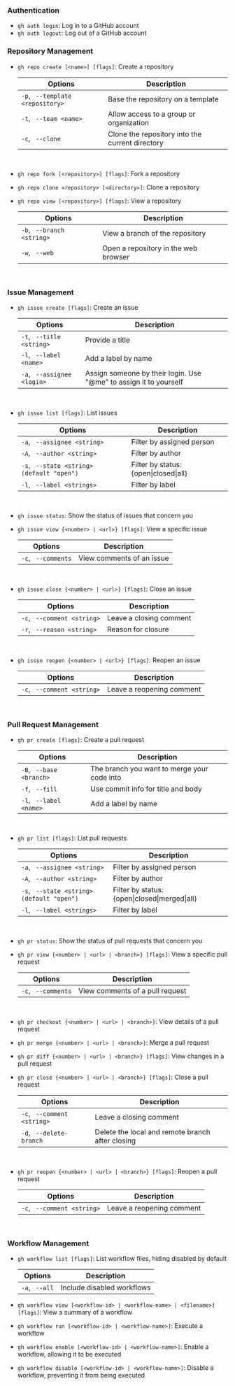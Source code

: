 ### <a id=auth></a>**Authentication**

- `gh auth login`: Log in to a GitHub account
- `gh auth logout`: Log out of a GitHub account

### <a id=depo></a>**Repository Management**

- ```gh repo create [<name>] [flags]```: Create a repository

    Options | Description 
    --- | --- 
    `-p`, ` --template <repository>` | Base the repository on a template
    `-t`, ` --team <name>` | Allow access to a group or organization
    `-c`, ` --clone` | Clone the repository into the current directory
<br>

- `gh repo fork [<repository>] [flags]`: Fork a repository
- `gh repo clone <repository> [<directory>]`: Clone a repository
- `gh repo view [<repository>] [flags]`: View a repository

    Options | Description 
    --- | --- 
    `-b`, ` --branch <string>` | View a branch of the repository
    `-w`, ` --web` | Open a repository in the web browser
<br>

### <a id=issues></a>**Issue Management**

- `gh issue create [flags]`: Create an issue

    Options | Description 
    --- | --- 
    `-t`, ` --title <string>` | Provide a title
    `-l`, ` --label <name>` | Add a label by name
    `-a`, ` --assignee <login>` | Assign someone by their login. Use "@me" to assign it to yourself
<br>

- `gh issue list [flags]`: List issues

    Options | Description 
    --- | --- 
    `-a`, ` --assignee <string>` | Filter by assigned person
    `-A`, ` --author <string>` | Filter by author
    `-s`, ` --state <string> (default "open")` | Filter by status: {open\|closed\|all}
    `-l`, ` --label <strings>` | Filter by label
<br>

- `gh issue status`: Show the status of issues that concern you
- `gh issue view {<number> | <url>} [flags]`: View a specific issue

    Options | Description 
    --- | --- 
    `-c`, ` --comments` | View comments of an issue
<br>

- `gh issue close {<number> | <url>} [flags]`: Close an issue

    Options | Description 
    --- | --- 
    `-c`, ` --comment <string>` | Leave a closing comment
    `-r`, ` --reason <string>` | Reason for closure
<br>

- `gh issue reopen {<number> | <url>} [flags]`: Reopen an issue

    Options | Description 
    --- | --- 
    `-c`, ` --comment <string>` | Leave a reopening comment
<br>

### <a id=pr></a>**Pull Request Management**

- `gh pr create [flags]`: Create a pull request

    Options | Description 
    --- | --- 
    `-B`, ` --base <branch>` | The branch you want to merge your code into
    `-f`, ` --fill` | Use commit info for title and body
    `-l`, ` --label <name>` | Add a label by name
<br>

- ```gh pr list [flags]```: List pull requests

    Options | Description 
    --- | --- 
    `-a`, ` --assignee <string>` | Filter by assigned person
    `-A`, ` --author <string>` | Filter by author
    `-s`, ` --state <string> (default "open")` | Filter by status: {open\|closed\|merged\|all}
    `-l`, ` --label <strings>` | Filter by label
<br>

- `gh pr status`: Show the status of pull requests that concern you
- `gh pr view {<number> | <url> | <branch>} [flags]`: View a specific pull request

    Options | Description 
    --- | --- 
    `-c`, ` --comments` | View comments of a pull request
<br>

- ```gh pr checkout {<number> | <url> | <branch>}```: View details of a pull request
- ```gh pr merge {<number> | <url> | <branch>}```: Merge a pull request
- ```gh pr diff {<number> | <url> | <branch>} [flags]```: View changes in a pull request
- ```gh pr close {<number> | <url> | <branch>} [flags]```: Close a pull request

    Options | Description 
    --- | --- 
    `-c`, ` --comment <string>` | Leave a closing comment
    `-d`, ` --delete-branch` | Delete the local and remote branch after closing
<br>

- `gh pr reopen {<number> | <url> | <branch>} [flags]`: Reopen a pull request

    Options | Description 
    --- | --- 
    `-c`, ` --comment <string>` | Leave a reopening comment
<br>

### <a id=workflows></a>**Workflow Management**

- `gh workflow list [flags]`: List workflow files, hiding disabled by default

    Options | Description 
    --- | --- 
    `-a`, ` --all` | Include disabled workflows

- `gh workflow view [<workflow-id> | <workflow-name> | <filename>] [flags]`: View a summary of a workflow
- `gh workflow run [<workflow-id> | <workflow-name>]`: Execute a workflow
- `gh workflow enable [<workflow-id> | <workflow-name>]`: Enable a workflow, allowing it to be executed
- `gh workflow disable [<workflow-id> | <workflow-name>]`: Disable a workflow, preventing it from being executed
<br>